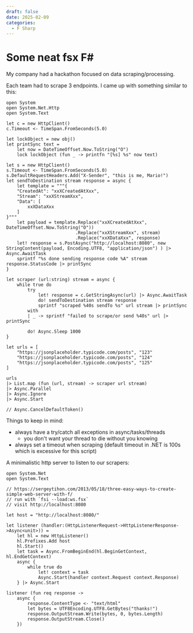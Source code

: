 ```yaml
---
draft: false
date: 2025-02-09
categories:
  - F Sharp
---
```



# Some neat fsx F\#

My company had a hackathon focused on data scraping/processing.

Each team had to scrape 3 endpoints. I came up with something similar to this:
```F#
open System
open System.Net.Http
open System.Text

let c = new HttpClient()
c.Timeout <- TimeSpan.FromSeconds(5.0)

let lockObject = new obj()
let printSync text =
    let now = DateTimeOffset.Now.ToString("O")
    lock lockObject (fun _ -> printfn "[%s] %s" now text)

let s = new HttpClient()
s.Timeout <- TimeSpan.FromSeconds(5.0)
s.DefaultRequestHeaders.Add("X-Sender", "this is me, Mario!")
let sendToDestination stream response = async {
    let template = """{
    "CreatedAt": "xxXCreatedAtXxx",
    "Stream": "xxXStreamXxx",
    "Data": [
        xxXDataXxx
    ]
}"""
    let payload = template.Replace("xxXCreatedAtXxx", DateTimeOffset.Now.ToString("O"))
                          .Replace("xxXStreamXxx", stream)
                          .Replace("xxXDataXxx", response)
    let! response = s.PostAsync("http://localhost:8080", new StringContent(payload, Encoding.UTF8, "application/json") ) |> Async.AwaitTask
    sprintf "%s done sending response code %A" stream response.StatusCode |> printSync
}

let scraper (url:string) stream = async {
    while true do
        try
            let! response = c.GetStringAsync(url) |> Async.AwaitTask
            do! sendToDestination stream response
            sprintf "scraped %40s sendTo %s" url stream |> printSync
        with
        | _ -> sprintf "failed to scrape/or send %40s" url |> printSync

        do! Async.Sleep 1000
}

let urls = [
    "https://jsonplaceholder.typicode.com/posts", "123"
    "https://jsonplaceholder.typicode.com/posts", "124"
    "https://jsonplaceholder.typicode.com/posts", "125"
]

urls
|> List.map (fun (url, stream) -> scraper url stream)
|> Async.Parallel
|> Async.Ignore
|> Async.Start

// Async.CancelDefaultToken()

```

Things to keep in mind:

  - always have a try/catch all exceptions in async/tasks/threads
    - you don't want your thread to die without you knowing
  - always set a timeout when scraping (default timeout in .NET is 100s which is excessive for this script)

A minimalistic http server to listen to our scrapers:

```F#
open System.Net
open System.Text

// https://sergeytihon.com/2013/05/18/three-easy-ways-to-create-simple-web-server-with-f/
// run with `fsi --load:ws.fsx`
// visit http://localhost:8080

let host = "http://localhost:8080/"

let listener (handler:(HttpListenerRequest->HttpListenerResponse->Async<unit>)) =
    let hl = new HttpListener()
    hl.Prefixes.Add host
    hl.Start()
    let task = Async.FromBeginEnd(hl.BeginGetContext, hl.EndGetContext)
    async {
        while true do
            let! context = task
            Async.Start(handler context.Request context.Response)
    } |> Async.Start

listener (fun req response ->
    async {
        response.ContentType <- "text/html"
        let bytes = UTF8Encoding.UTF8.GetBytes("thanks!")
        response.OutputStream.Write(bytes, 0, bytes.Length)
        response.OutputStream.Close()
    })
```
